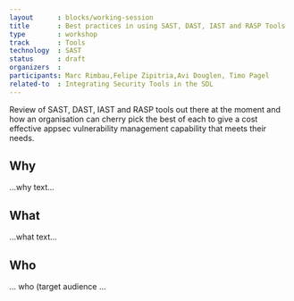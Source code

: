```yaml
---
layout      : blocks/working-session
title       : Best practices in using SAST, DAST, IAST and RASP Tools
type        : workshop
track       : Tools
technology  : SAST
status      : draft
organizers  :
participants: Marc Rimbau,Felipe Zipitria,Avi Douglen, Timo Pagel
related-to  : Integrating Security Tools in the SDL
---
```


Review of SAST, DAST, IAST and RASP tools out there at the moment and how an organisation can cherry pick the best of each to give a cost effective appsec vulnerability management capability that meets their needs.

## Why

...why text...

## What

...what text...

## Who

... who (target audience ...
